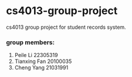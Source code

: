# cs4013-group-project
cs4013 group project for student records system. 

### group members:
1. Peile Li      22305319
2. Tianxing Fan  20100035
3. Cheng Yang    21031991
